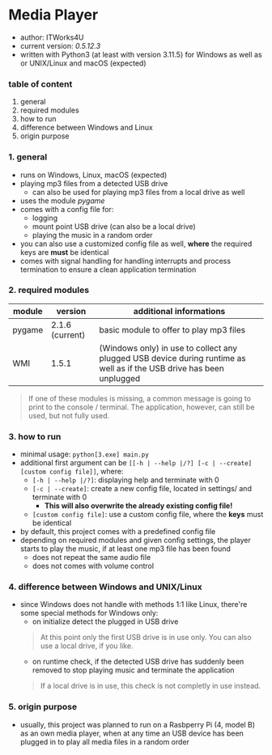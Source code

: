 #   Media Player

-   author: ITWorks4U
-   current version:    *0.5.12.3*
-   written with Python3 (at least with version 3.11.5) for Windows as well as or UNIX/Linux and macOS (expected)

### table of content
1.  general
2.  required modules
3.  how to run
4.  difference between Windows and Linux
5.  origin purpose

### 1.  general
-   runs on Windows, Linux, macOS (expected)
-   playing mp3 files from a detected USB drive
    -   can also be used for playing mp3 files from a local drive as well
-   uses the module *pygame*
-   comes with a config file for:
    -   logging
    -   mount point USB drive (can also be a local drive)
    -   playing the music in a random order
-   you can also use a customized config file as well, **where** the required keys are **must** be identical 
-   comes with signal handling for handling interrupts and process termination to ensure a clean application termination

### 2.  required modules

| module | version | additional informations |
| - | - | - |
| pygame | 2.1.6 (current) | basic module to offer to play mp3 files |
| WMI | 1.5.1 | (Windows only) in use to collect any plugged USB device during runtime as well as if the USB drive has been unplugged |
> If one of these modules is missing, a common message is going to print to the console / terminal. The application, however, can still be used, but not fully used.

### 3.  how to run
-   minimal usage: ```python[3.exe] main.py```
-   additional first argument can be ```[[-h | --help |/?] [-c | --create] [custom config file]]```, where:
    -   ```[-h | --help |/?]```: displaying help and terminate with 0
    -   ```[-c | --create]```: create a new config file, located in settings/ and terminate with 0
        -   **This will also overwrite the already existing config file!**
    -   ```[custom config file]```: use a custom config file, where the **keys** must be identical
-   by default, this project comes with a predefined config file
-   depending on required modules and given config settings, the player starts to play the music, if at least one mp3 file has been found
    -   does not repeat the same audio file
    -   does not comes with volume control

### 4.  difference between Windows and UNIX/Linux
-   since Windows does not handle with methods 1:1 like Linux, there're some special methods for Windows only:
    -   on initialize detect the plugged in USB drive
    >   At this point only the first USB drive is in use only.
    >   You can also use a local drive, if you like.
    -   on runtime check, if the detected USB drive has suddenly been removed to stop playing music and terminate the application
    >   If a local drive is in use, this check is not completly in use instead.

### 5.  origin purpose
-   usually, this project was planned to run on a Rasbperry Pi (4, model B) as an own media player, when at any time an USB device has been plugged in to play all media files in a random order
